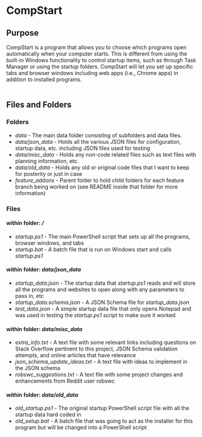 # CompStart

## Purpose

CompStart is a program that allows you to choose which programs open automatically when your computer starts. This is different from using the built-in Windows functionality to control startup items, such as through Task Manager or using the startup folders. CompStart will let you set up specific tabs and browser windows including web apps (i.e., Chrome apps) in addition to installed programs.
<br>
<br>

## Files and Folders

### Folders
* *data* - The main data folder consisting of subfolders and data files.
* *data/json_data* - Holds all the various JSON files for configuration, startup data, etc. including JSON files used for testing
* *data/misc_data* - Holds any non-code related files such as text files with planning information, etc.
* *data/old_data* - Holds any old or original code files that I want to keep for posterity or just in case
* *feature_addons* - Parent folder to hold child folders for each feature branch being worked on (see README inside that folder for more information)


### Files
#### within folder: */*
* *startup.ps1* - The main PowerShell script that sets up all the programs, browser windows, and tabs
* *startup.bat* - A batch file that is run on Windows start and calls *startup.ps1*
#### within folder: *data/json_data*
* *startup_data.json* - The startup data that *startup.ps1* reads and will store all the programs and websites to open along with any parameters to pass in, etc
* *startup_data.schema.json* - A JSON Schema file for *startup_data.json*
* *test_data.json* - A simple startup data file that only opens Notepad and was used in testing the *startup.ps1* script to make sure it worked
#### within folder: *data/misc_data*
* *extra_info.txt* - A text file with some relevant links including questions on Stack Overflow pertinent to this project, JSON Schema validation attempts, and online articles that have relevance
* *json_schema_update_ideas.txt* - A text file with ideas to implement in the JSON schema
* *robswc_suggestions.txt* - A text file with some project changes and enhancements from Reddit user robswc
#### within folder: *data/old_data*
* *old_startup.ps1* - The original startup PowerShell script file with all the startup data hard coded in
* *old_setup.bat* - A batch file that was going to act as the installer for this program but will be changed into a PowerShell script
